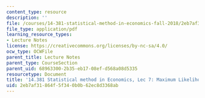 ```yaml
---
content_type: resource
description: ''
file: /courses/14-381-statistical-method-in-economics-fall-2018/2eb7af31864f5f340b0b62ec8d3368ab_MIT14_381F18_lec7.pdf
file_type: application/pdf
learning_resource_types:
- Lecture Notes
license: https://creativecommons.org/licenses/by-nc-sa/4.0/
ocw_type: OCWFile
parent_title: Lecture Notes
parent_type: CourseSection
parent_uid: 68963300-2b35-eb17-08ef-d568a08d5335
resourcetype: Document
title: '14.381 Statistical method in Economics, Lec 7: Maximum Likelihood Estimation'
uid: 2eb7af31-864f-5f34-0b0b-62ec8d3368ab
---
```

